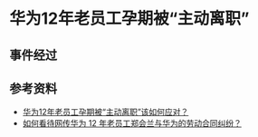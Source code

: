 # 华为12年老员工孕期被“主动离职”
## 事件经过


## 参考资料
- [华为12年老员工孕期被“主动离职”该如何应对？](https://zhuanlan.zhihu.com/p/91216926)
- [如何看待网传华为 12 年老员工郑会兰与华为的劳动合同纠纷？](https://www.zhihu.com/question/355335275)